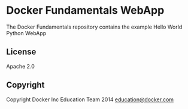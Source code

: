 Docker Fundamentals WebApp
==========================

The Docker Fundamentals repository contains the example Hello World Python WebApp

## License 

Apache 2.0

## Copyright

Copyright Docker Inc Education Team 2014 <education@docker.com>
